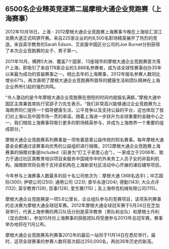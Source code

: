 ## 6500名企业精英竞逐第二届摩根大通企业竞跑赛（上海赛事）

2012年10月18日，上海 - 2012摩根大通企业竞跑赛上海赛事今晚在上海徐汇滨江龙腾大道正式鸣锣开赛。来自225家企业的约6,500名职场精英展开了热烈的竞逐。来自英孚教育的Sarah Edson、艾奕康中国区分公司的Joe Burnet分别获得了本次企业竞跑赛的女子、男子第一。

2011年10月，横跨5大洲、覆盖7个国家、13座城市的摩根大通企业竞跑赛首次落户上海，即吸引了来自178家企业的3,888名参赛者，成为该全球性赛事创办35年以来最为成功的首届赛事之一。相比去年的上海赛事，2012年报名参赛人数同比增长67%，再次表明了摩根大通企业竞跑赛所倡导的健康生活和团队精神在上海企业界所引起的强烈共鸣。

“令人激动的是今年摩根大通企业竞跑赛在很短的时间内就报名满额，”摩根大通中国区主席兼首席执行官邵子力先生表示。“我们非常高兴能够通过企业竞跑赛为上海商界同仁提供一个倡导健康生活、公平竞争以及支持公益的平台，这也体现了我们对上海以及中国市场一贯的承诺。随着上海进一步跃升为全球重要的金融中心之一，我们相信上海赛事将吸引更多的职场精英参与，并成为上海商界一个重要的组成部分。”

摩根大通企业竞跑赛系列赛事是一项有着慈善公益传统的知名赛事。每年摩根大通基金会都通过该赛事向优秀的公益组织进行捐赠。2012摩根大通企业竞跑赛上海赛事的捐赠对象是Included（前身为“打工子弟爱心会”），一家成立于2006年、致力于通过社区类教育培训项目来服务中国城市中的外来务工人员子女的非盈利机构。捐赠款项将会用于支持该机构在上海新安社区活动中心开展的课后辅导项目。

今年参与上海赛事人数最多的前十名公司依次为：摩根大通 (368名选手)；中芯国际(300); 伊顿公司(250); 通用公司 (223); 普华永道(204); 德勤(143); 大众点评 (132); 英孚教育(128); 百事(128); 爱生雅(115)；及上海申克机械有限公司(115)。

摩根大通企业竞跑赛是一项5.6公里长、企业组队参与的竞赛项目，该项系列赛事的总决赛为摩根大通全球冠军赛。2012年摩根大通全球冠军赛于5月24日在芝加哥举行，代表上海参赛的两只队伍分别是英孚教育（男队和女队）和摩根士丹利（混合团体）。参加10月份上海赛事的获胜团队将受邀参与2013年总冠军赛。赛事举办地将在11月公布。

摩根大通企业竞跑赛系列赛事2012年的最后一站将于11月14日在悉尼举行，届时，这项全球赛事的参赛人数将首次超过250,000名，再创36年历史的新高。
